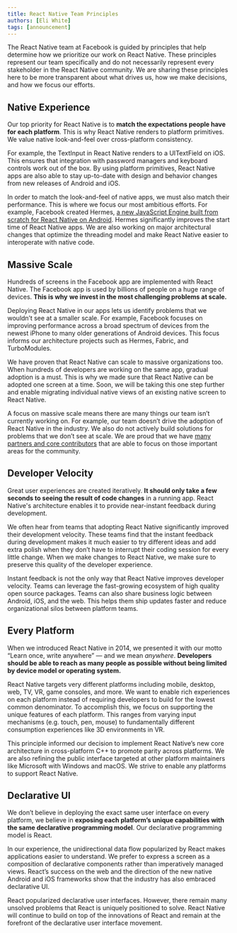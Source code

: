 ```yaml
---
title: React Native Team Principles
authors: [Eli White]
tags: [announcement]
---
```


The React Native team at Facebook is guided by principles that help determine how we prioritize our work on React Native. These principles represent our team specifically and do not necessarily represent every stakeholder in the React Native community. We are sharing these principles here to be more transparent about what drives us, how we make decisions, and how we focus our efforts.

## **Native Experience**

Our top priority for React Native is to **match the expectations people have for each platform**. This is why React Native renders to platform primitives. We value native look-and-feel over cross-platform consistency.

For example, the TextInput in React Native renders to a UITextField on iOS. This ensures that integration with password managers and keyboard controls work out of the box. By using platform primitives, React Native apps are also able to stay up-to-date with design and behavior changes from new releases of Android and iOS.

In order to match the look-and-feel of native apps, we must also match their performance. This is where we focus our most ambitious efforts. For example, Facebook created Hermes, [a new JavaScript Engine built from scratch for React Native on Android](https://facebook.github.io/react-native/blog/2019/07/17/hermes). Hermes significantly improves the start time of React Native apps. We are also working on major architectural changes that optimize the threading model and make React Native easier to interoperate with native code.

## Massive Scale

Hundreds of screens in the Facebook app are implemented with React Native. The Facebook app is used by billions of people on a huge range of devices. **This is why** **we invest in the most challenging problems at scale.**

Deploying React Native in our apps lets us identify problems that we wouldn’t see at a smaller scale. For example, Facebook focuses on improving performance across a broad spectrum of devices from the newest iPhone to many older generations of Android devices. This focus informs our architecture projects such as Hermes, Fabric, and TurboModules.

We have proven that React Native can scale to massive organizations too. When hundreds of developers are working on the same app, gradual adoption is a must. This is why we made sure that React Native can be adopted one screen at a time. Soon, we will be taking this one step further and enable migrating individual native views of an existing native screen to React Native.

A focus on massive scale means there are many things our team isn’t currently working on. For example, our team doesn’t drive the adoption of React Native in the industry. We also do not actively build solutions for problems that we don’t see at scale. We are proud that we have [many partners and core contributors](https://github.com/facebook/react-native/blob/master/ECOSYSTEM.md) that are able to focus on those important areas for the community.

## Developer Velocity

Great user experiences are created iteratively. **It should only take a few seconds to seeing the result of code changes** in a running app. React Native's architecture enables it to provide near-instant feedback during development.

We often hear from teams that adopting React Native significantly improved their development velocity. These teams find that the instant feedback during development makes it much easier to try different ideas and add extra polish when they don’t have to interrupt their coding session for every little change. When we make changes to React Native, we make sure to preserve this quality of the developer experience.

Instant feedback is not the only way that React Native improves developer velocity. Teams can leverage the fast-growing ecosystem of high quality open source packages. Teams can also share business logic between Android, iOS, and the web. This helps them ship updates faster and reduce organizational silos between platform teams.

## Every Platform

When we introduced React Native in 2014, we presented it with our motto “Learn once, write anywhere” — and we mean _anywhere_. **Developers should be able to reach as many people as possible without being limited by device model or operating system.**

React Native targets very different platforms including mobile, desktop, web, TV, VR, game consoles, and more. We want to enable rich experiences on each platform instead of requiring developers to build for the lowest common denominator. To accomplish this, we focus on supporting the unique features of each platform. This ranges from varying input mechanisms (e.g. touch, pen, mouse) to fundamentally different consumption experiences like 3D environments in VR.

This principle informed our decision to implement React Native’s new core architecture in cross-platform C++ to promote parity across platforms. We are also refining the public interface targeted at other platform maintainers like Microsoft with Windows and macOS. We strive to enable any platforms to support React Native.

## Declarative UI

We don’t believe in deploying the exact same user interface on every platform, we believe in **exposing each platform’s unique capabilities with the same declarative programming model**. Our declarative programming model is React.

In our experience, the unidirectional data flow popularized by React makes applications easier to understand. We prefer to express a screen as a composition of declarative components rather than imperatively managed views. React’s success on the web and the direction of the new native Android and iOS frameworks show that the industry has also embraced declarative UI.

React popularized declarative user interfaces. However, there remain many unsolved problems that React is uniquely positioned to solve. React Native will continue to build on top of the innovations of React and remain at the forefront of the declarative user interface movement.
